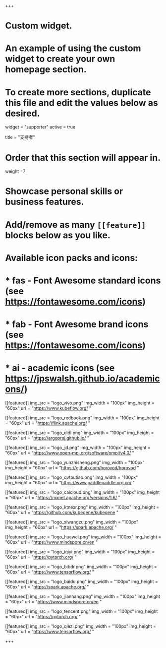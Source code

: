 +++
# Custom widget.
# An example of using the custom widget to create your own homepage section.
# To create more sections, duplicate this file and edit the values below as desired.
widget = "supporter"
active = true

title = "支持者"

# Order that this section will appear in.
weight =7

# Showcase personal skills or business features.
# 
# Add/remove as many `[[feature]]` blocks below as you like.
# 
# Available icon packs and icons:
# * fas - Font Awesome standard icons (see https://fontawesome.com/icons)
# * fab - Font Awesome brand icons (see https://fontawesome.com/icons)
# * ai - academic icons (see https://jpswalsh.github.io/academicons/)

[[featured]]
  img_src = "logo_vivo.png"
  img_width = "100px"
  img_height = "60px"
  url = "https://www.kubeflow.org/ "
  

[[featured]]
  img_src = "logo_redbook.png"
  img_width = "100px"
  img_height = "60px"
  url = "https://flink.apache.org/ "
  

[[featured]]
  img_src = "logo_didi.png"
  img_width = "100px"
  img_height = "60px"
  url = "https://argoproj.github.io/ "
  


[[featured]]
  img_src = "logo_jd.png"
  img_width = "100px"
  img_height = "60px"
  url = "https://www.open-mpi.org/software/ompi/v4.0/ "
  

[[featured]]
  img_src = "logo_yunzhisheng.png"
  img_width = "100px"
  img_height = "60px"
  url = "https://github.com/horovod/horovod "
  

[[featured]]
  img_src = "logo_qvtoutiao.png"
  img_width = "100px"
  img_height = "60px"
  url = "https://www.paddlepaddle.org.cn/ "
  

[[featured]]
  img_src = "logo_caicloud.png"
  img_width = "100px"
  img_height = "60px"
  url = "https://mxnet.apache.org/versions/1.6/ "
  

[[featured]]
  img_src = "logo_ktnexr.png"
  img_width = "100px"
  img_height = "60px"
  url = "https://github.com/kubegene/kubegene "
 
[[featured]]
  img_src = "logo_xiwangzu.png"
  img_width = "100px"
  img_height = "60px"
  url = "https://spark.apache.org/ "


[[featured]]
  img_src = "logo_huawei.png"
  img_width = "100px"
  img_height = "60px"
  url = "https://www.mindspore.cn/en "


[[featured]]
  img_src = "logo_iqiyi.png"
  img_width = "100px"
  img_height = "60px"
  url = "https://pytorch.org/ "


[[featured]]
  img_src = "logo_bibdr.png"
  img_width = "100px"
  img_height = "60px"
  url = "https://www.tensorflow.org/ "

[[featured]]
  img_src = "logo_baidu.png"
  img_width = "100px"
  img_height = "60px"
  url = "https://spark.apache.org/ "


[[featured]]
  img_src = "logo_jianhang.png"
  img_width = "100px"
  img_height = "60px"
  url = "https://www.mindspore.cn/en "


[[featured]]
  img_src = "logo_tencent.png"
  img_width = "100px"
  img_height = "60px"
  url = "https://pytorch.org/ "


[[featured]]
  img_src = "logo_qiezi.png"
  img_width = "100px"
  img_height = "60px"
  url = "https://www.tensorflow.org/ "

+++
